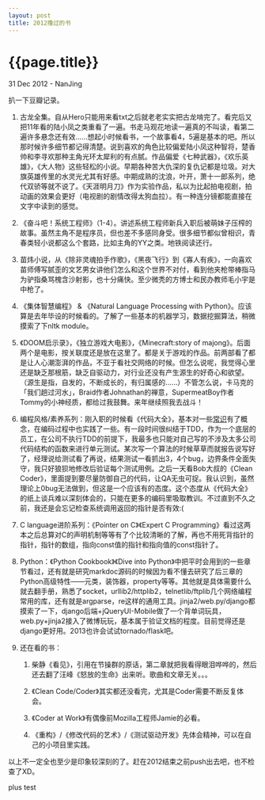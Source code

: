 ```yaml
---
layout: post
title: 2012撸过的书 
---
```


{{page.title}}
==============

<p class="meta">31 Dec 2012 - NanJing</p>

扒一下豆瓣记录。

1.	古龙全集。自从Hero只能用来看txt之后就老老实实把古龙啃完了。看完后又把11年看的陆小凤之类重看了一遍。书走马观花地读一遍真的不叫读，看第二遍许多悬念还有效……想起小时候看书，一个故事看4，5遍是基本的吧。所以那时候许多细节都记得清楚。说到喜欢的角色比较偏爱陆小凤这种智将，楚香帅和李寻欢那种主角光环太犀利的有点腻。作品偏爱《七种武器》，《欢乐英雄》，《大人物》这些轻松的小说。早期各种苦大仇深的复仇记都是垃圾。对大旗英雄传里的水灵光尤其有好感。中期成熟的沈浪，叶开，萧十一郎系列，绝代双骄等就不说了。《天涯明月刀》作为实验作品，私以为比起拍电视剧，拍动画的效果会更好（电视剧的剧情改得太狗血拉）。有一种连分镜都能直接在文字中读到的感觉。

2.	《奋斗吧！系统工程师》（1-4）。讲述系统工程师新兵入职后被萌妹子压榨的故事。虽然主角不是程序员，但也差不多感同身受。很多细节都似曾相识，青春类轻小说都这么个套路，比如主角的YY之类。地铁阅读还行。

3.	苗炜小说，从《除非灵魂拍手作歌》，《黑夜飞行》到《寡人有疾》，一向喜欢苗师傅写腻歪的文艺男女讲他们怎么和这个世界不对付，看到他夹枪带棒指马为驴指桑骂槐含沙射影，也十分痛快。至少微秃的方博士和民办教师毛小宇是中枪了。

4.	《集体智慧编程》 & 《Natural Language Processing with Python》。应该算是去年毕设的时候看的。了解了一些基本的机器学习，数据挖掘算法，稍微摸索了下nltk module。

5.	《DOOM启示录》，《独立游戏大电影》，《Minecraft:story of majong》。后面两个是电影，按关联度还是放在这里了。都是关于游戏的作品。前两部看了都是让人心潮澎湃的作品，不亚于看社交网络的时候。但怎么说呢，我觉得心里还是缺乏那根筋，缺乏自驱动力，对行业还没有产生源生的好奇心和欲望。（源生是指，自发的，不断成长的，有归属感的……）不管怎么说，卡马克的「我们趟过河水」，Braid作者Johnathan的禅意，SupermeatBoy作者Tommy的小神经质，都给过我鼓舞。来年继续照我去战斗！

6.	编程风格/素养系列：刚入职的时候看《代码大全》，基本对一些[常识](http://www.luanxiang.org/blog/archives/1371.html)有了概念，在编码过程中也实践了一些。有一段时间很纠结于TDD，作为一个底层的员工，在公司不执行TDD的前提下，我最多也只能对自己写的不涉及太多公司代码结构的函数来进行单元测试。某次写一个算法的时候草草而就报告说写好了，经理说给测试看了再说，结果测试一看抓出3，4个bug，边界条件全面失守，我只好狼狈地修改后验证每个测试用例。之后一天看Bob大叔的《Clean Coder》，里面提到要尽量防御自己的代码，让QA无虫可捉。我认识到，虽然理论上0bug无法做到，但这是一个应该有的态度。这个态度从《代码大全》的纸上谈兵难以深刻体会的，只能在更多的编码里吸取教训。不过直到不久之前，我还是会忘记检查系统调用返回的指针是否有效:(

7.	C language进阶系列：《Pointer on C》《Expert C Programming》看过这两本之后总算对C的声明机制等等有了个比较清晰的了解，再也不用死背指针的指针，指针的数组，指向const值的指针和指向值的const指针了。

8.	Python：《Python Cookbook》《Dive into Python》中把平时会用到的一些章节看过，还有就是研究markdoc源码的时候因为看不懂去研究了后三章的Python高级特性——元类，装饰器，property等等。其他就是具体需要什么就去翻手册，熟悉了socket，urllib2/httplib2，telnetlib/ftplib几个网络编程常用的库，还有就是argparse，re这样的通用工具。jinja2/web.py/django都摸索了一下，django后端+jQueryUI-Mobile做了一个背单词玩具，web.py+jinja2接入了微博玩玩，基本属于验证文档的程度。目前觉得还是django更好用。2013也许会试试tornado/flask吧。

9.	还在看的书：
	1.	柴静《看见》，引用在节操群的原话，第二章就把我看得眼泪哗哗的，然后还去翻了汪峰《怒放的生命》出来听。歌曲和文章无关。。。

	2.	《Clean Code/Coder》其实都还没看完，尤其是Coder需要不断反复体会。

	3.	《Coder at Work》有偶像前Mozilla工程师Jamie的必看。

	4.	《重构》/《修改代码的艺术》/《测试驱动开发》先体会精神，可以在自己的小项目里实践。

以上不一定全也至少是印象较深刻的了。赶在2012结束之前push出去吧，也不检查了XD。

plus test
